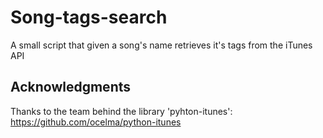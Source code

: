 # Song-tags-search
A small script that given a song's name retrieves it's tags from the iTunes API

 ## Acknowledgments
 Thanks to the team behind the library 'pyhton-itunes': https://github.com/ocelma/python-itunes
